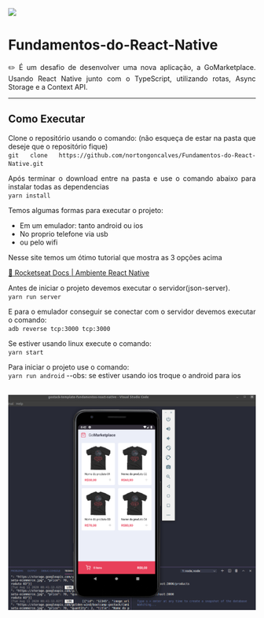 <img src="https://camo.githubusercontent.com/d25397e9df01fe7882dcc1cbc96bdf052ffd7d0c/68747470733a2f2f73746f726167652e676f6f676c65617069732e636f6d2f676f6c64656e2d77696e642f626f6f7463616d702d676f737461636b2f6865616465722d6465736166696f732e706e67" />

# Fundamentos-do-React-Native
<p align="justify">✏️ É um desafio de desenvolver uma nova aplicação, a GoMarketplace. Usando React Native junto com o TypeScript, utilizando rotas, Async Storage e a Context API.</p>
<hr/>
<h2>Como Executar</h2>
<p align="justify">Clone o repositório usando o comando: (não esqueça de estar na pasta que deseje que o repositório fique)
  <br />
  <code>git clone https://github.com/nortongoncalves/Fundamentos-do-React-Native.git</code>
</p>
<p align="justify">Após terminar o download entre na pasta e use o comando abaixo para instalar todas as dependencias
  <br />
  <code>yarn install</code>
</p>
<p align="justify">Temos algumas formas para executar o projeto:</p>
<ul>
  <tbody>
    <li>Em um emulador: tanto android ou ios</li>
    <li>No proprio telefone via usb</li>
    <li>ou pelo wifi</li>
  </tbody>
</ul>
<p align="justify">Nesse site temos um ótimo tutorial que mostra as 3 opções acima </p>
<a href="https://react-native.rocketseat.dev/">🔗 Rocketseat Docs | Ambiente React Native</a>
<br />
<p align="justify">Antes de iniciar o projeto devemos executar o servidor(json-server).
  <br />
  <code>yarn run server</code>
</p>
<p align="justify">E para o emulador conseguir se conectar com o servidor devemos executar o comando:
  <br />
  <code>adb reverse tcp:3000 tcp:3000</code>
</p>
<p align="justify">Se estiver usando linux execute o comando:
  <br />
  <code>yarn start</code>
</p>
<p align="justify">Para iniciar o projeto use o comando:
  <br />
  <code>yarn run android</code> --obs: se estiver usando ios troque o android para ios
</p>
<br />
<img src="./readme/device.png" />
